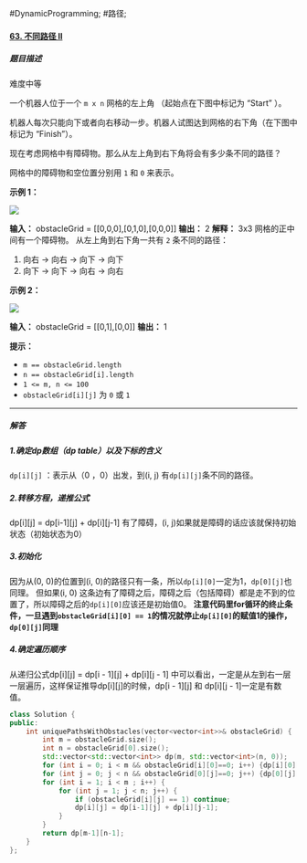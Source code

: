 #DynamicProgramming; #路径;
#### [63. 不同路径 II](https://leetcode.cn/problems/unique-paths-ii/)
##### 题目描述
难度中等

一个机器人位于一个 `m x n` 网格的左上角 （起始点在下图中标记为 “Start” ）。

机器人每次只能向下或者向右移动一步。机器人试图达到网格的右下角（在下图中标记为 “Finish”）。

现在考虑网格中有障碍物。那么从左上角到右下角将会有多少条不同的路径？

网格中的障碍物和空位置分别用 `1` 和 `0` 来表示。

**示例 1：**

![](https://assets.leetcode.com/uploads/2020/11/04/robot1.jpg)

**输入：** obstacleGrid = \[\[0,0,0\],\[0,1,0\],\[0,0,0\]\]
**输出：** 2
**解释：** 3x3 网格的正中间有一个障碍物。
从左上角到右下角一共有 `2` 条不同的路径：
1. 向右 -> 向右 -> 向下 -> 向下
2. 向下 -> 向下 -> 向右 -> 向右

**示例 2：**

![](https://assets.leetcode.com/uploads/2020/11/04/robot2.jpg)

**输入：** obstacleGrid = \[\[0,1\],\[0,0\]\]
**输出：** 1

**提示：**

-   `m == obstacleGrid.length`
-   `n == obstacleGrid[i].length`
-   `1 <= m, n <= 100`
-   `obstacleGrid[i][j]` 为 `0` 或 `1`

---- ----
##### 解答
##### 1.确定dp数组（dp table）以及下标的含义
`dp[i][j]` ：表示从（0 ，0）出发，到(i, j) 有`dp[i][j]`条不同的路径。
##### 2.转移方程，递推公式
dp\[i]\[j] = dp\[i-1]\[j]  + dp\[i]\[j-1]
有了障碍，(i, j)如果就是障碍的话应该就保持初始状态（初始状态为0）
##### 3.初始化
因为从(0, 0)的位置到(i, 0)的路径只有一条，所以`dp[i][0]`一定为1，`dp[0][j]`也同理。
但如果(i, 0) 这条边有了障碍之后，障碍之后（包括障碍）都是走不到的位置了，所以障碍之后的`dp[i][0]`应该还是初始值0。
**注意代码里for循环的终止条件，一旦遇到`obstacleGrid[i][0] == 1`的情况就停止`dp[i][0]`的赋值1的操作，`dp[0][j]`同理**
##### 4.确定遍历顺序
从递归公式dp\[i]\[j] = dp\[i - 1]\[j] + dp\[i]\[j - 1] 中可以看出，一定是从左到右一层一层遍历，这样保证推导dp\[i]\[j]的时候，dp\[i - 1]\[j] 和 dp\[i]\[j - 1]一定是有数值。
```cpp
class Solution {
public:
    int uniquePathsWithObstacles(vector<vector<int>>& obstacleGrid) {
        int m = obstacleGrid.size();
        int n = obstacleGrid[0].size();
        std::vector<std::vector<int>> dp(m, std::vector<int>(n, 0));
        for (int i = 0; i < m && obstacleGrid[i][0]==0; i++) {dp[i][0] = 1;}
        for (int j = 0; j < n && obstacleGrid[0][j]==0; j++) {dp[0][j] = 1;}
        for (int i = 1; i < m ; i++) {
            for (int j = 1; j < n; j++) {
                if (obstacleGrid[i][j] == 1) continue;
                dp[i][j] = dp[i-1][j] + dp[i][j-1];
            }
        }
        return dp[m-1][n-1];
    }
};
```
